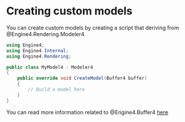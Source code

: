 # Creating custom models

You can create custom models by creating a script that deriving from @Engine4.Rendering.Modeler4

```c#
using Engine4;
using Engine4.Internal;
using Engine4.Rendering;

public class MyModel4 : Modeler4
{
	public override void CreateModel(Buffer4 buffer)
	{
		// Build a model here
	}
}
```

You can read more information related to @Engine4.Buffer4 [here](../buffer.md)